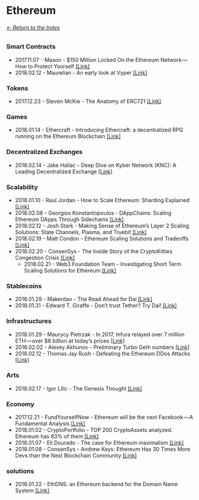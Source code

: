 # Ethereum

###### [<- Return to the Index](/README.md)

### Smart Contracts

* 2017.11.07 - Mason - $150 Million Locked On the Ethereum Network — How to Protect Yourself [[Link]](https://medium.com/tokenstandards/150-million-locked-on-the-ethereum-network-how-to-protect-yourself-d687d17ed810)
* 2018.02.12 - Maurelian - An early look at Vyper [[Link]](https://medium.com/@maurelian/an-early-look-at-vyper-d101e0c349c1)

### Tokens

* 2017.12.23 - Steven McKie - The Anatomy of ERC721 [[Link]](https://medium.com/blockchannel/the-anatomy-of-erc721-2576e40bfc5b)

### Games

* 2018.01.14 - Ethercraft - Introducing Ethercraft: a decentralized RPG running on the Ethereum Blockchain [[Link]](https://medium.com/@ethercraft/introducing-ethercraft-a-decentralized-rpg-running-on-the-ethereum-blockchain-3931bea40b3b)

### Decentralized Exchanges

* 2018.02.14 - Jake Hallac - Deep Dive on Kyber Network (KNC): A Leading Decentralized Exchange [[Link]](https://medium.com/@jakehallac/deep-dive-on-kyber-network-knc-a-leading-decentralized-exchange-c32e2ba3a02)

### Scalability

* 2018.01.10 - Raul Jordan - How to Scale Ethereum: Sharding Explained [[Link]](https://medium.com/@rauljordan/how-to-scale-ethereum-sharding-explained-ba2e283b7fce)
* 2018.02.08 - Georgios Konstantopoulos - DAppChains: Scaling Ethereum DApps Through Sidechains [[Link]](https://medium.com/loom-network/dappchains-scaling-ethereum-dapps-through-sidechains-f99e51fff447)
* 2018.02.12 - Josh Stark - Making Sense of Ethereum’s Layer 2 Scaling Solutions: State Channels, Plasma, and Truebit [[Link]](https://medium.com/l4-media/making-sense-of-ethereums-layer-2-scaling-solutions-state-channels-plasma-and-truebit-22cb40dcc2f4)
* 2018.02.19 - Matt Condon - Ethereum Scaling Solutions and Tradeoffs [[Link]](https://medium.com/xlnt-art/ethereum-scaling-solutions-and-tradeoffs-5713b3a7223b)
* 2018.02.20 - ConsenSys - The Inside Story of the CryptoKitties Congestion Crisis [[Link]](https://media.consensys.net/the-inside-story-of-the-cryptokitties-congestion-crisis-499b35d119cc)
  * 2018.02.21 - Web3 Foundation Team - Investigating Short Term Scaling Solutions for Ethereum [[Link]](https://medium.com/@web3/investigating-short-term-scaling-solutions-for-ethereum-a5951fee8967)

### Stablecoins

* 2018.01.29 - Makerdao - The Road Ahead for Dai [[Link]](https://medium.com/@MakerDAO/the-road-ahead-for-dai-504b9db459d8)
* 2018.01.31 - Edward T. Giraffe - Don’t trust Tether? Try Dai! [[Link]](https://hackernoon.com/dont-trust-tether-try-dai-e0c52676be72)

### Infrastructures

* 2018.01.29 - Maurycy Pietrzak - In 2017, Infura relayed over 7 million ETH — over $8 billion at today’s prices [[Link]](https://blog.infura.io/in-2017-infura-relayed-over-7-million-eth-over-8-billion-at-todays-prices-6c6cc7f73dd5)
* 2018.02.02 - Alexey Akhunov - Preliminary Turbo Geth numbers [[Link]](https://medium.com/@akhounov/preliminary-turbo-geth-numbers-ca535f89f50e)
* 2018.02.12 - Thomas Jay Rush - Defeating the Ethereum DDos Attacks [[Link]](https://medium.com/@tjayrush/defeating-the-ethereum-ddos-attacks-d3d773a9a063)

### Arts

* 2018.02.17 - Igor Lilic - The Genesis Thought [[Link]](https://medium.com/genesis-thought/the-genesis-thought-7be9ac4bf627)

### Economy

* 2017.12.21 - FundYourselfNow - Ethereum will be the next Facebook — A Fundamental Analysis [[Link]](https://blog.goodaudience.com/ethereum-will-be-the-next-facebook-a-fundamental-analysis-bd484b2c2835)
* 2018.01.02 - CryptoPortfolio - TOP 200 CryptoAssets analyzed. Ethereum has 83% of them [[Link]](https://medium.com/@EthereumRussian/top-200-cryptoassets-analyzed-ethereum-has-83-of-them-5f99976381ff)
* 2018.01.07 - Eli Dourado - The case for Ethereum maximalism [[Link]](https://blog.elidourado.com/the-case-for-ethereum-maximalism-e6ec5dc7f7b2)
* 2018.01.08 - ConsenSys - Andrew Keys: Ethereum Has 30 Times More Devs than the Next Blockchain Community [[Link]](https://media.consensys.net/andrew-keys-ethereum-has-30-times-more-devs-than-the-next-blockchain-community-27980a5ddc09)

### solutions

* 2018.01.22 - EthDNS: an Ethereum backend for the Domain Name System [[Link]](https://medium.com/@jgm.orinoco/ethdns-an-ethereum-backend-for-the-domain-name-system-d52dabd904b3)
